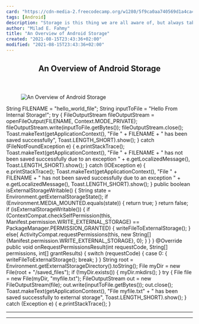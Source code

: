 ```yaml
---
card: "https://cdn-media-2.freecodecamp.org/w1280/5f9ca0aa740569d1a4ca4a11.jpg"
tags: [Android]
description: "Storage is this thing we are all aware of, but always take fo"
author: "Milad E. Fahmy"
title: "An Overview of Android Storage"
created: "2021-08-15T23:43:36+02:00"
modified: "2021-08-15T23:43:36+02:00"
---
```

<div class="site-wrapper">
<main id="site-main" class="site-main outer">
<div class="inner">
<article class="post-full post tag-android tag-storage tag-development tag-tech tag-coding ">
<header class="post-full-header">
<h1 class="post-full-title">An Overview of Android Storage</h1>
</header>
<figure class="post-full-image">
<picture>
<source media="(max-width: 700px)" sizes="1px" srcset="data:image/gif;base64,R0lGODlhAQABAIAAAAAAAP///yH5BAEAAAAALAAAAAABAAEAAAIBRAA7 1w">
<source media="(min-width: 701px)" sizes="(max-width: 800px) 400px,
(max-width: 1170px) 700px,
1400px" srcset="https://cdn-media-2.freecodecamp.org/w1280/5f9ca0aa740569d1a4ca4a11.jpg 300w,
https://cdn-media-2.freecodecamp.org/w1280/5f9ca0aa740569d1a4ca4a11.jpg 600w,
https://cdn-media-2.freecodecamp.org/w1280/5f9ca0aa740569d1a4ca4a11.jpg 1000w,
https://cdn-media-2.freecodecamp.org/w1280/5f9ca0aa740569d1a4ca4a11.jpg 2000w">
<img onerror="this.style.display='none'" src="https://cdn-media-2.freecodecamp.org/w1280/5f9ca0aa740569d1a4ca4a11.jpg" alt="An Overview of Android Storage">
</picture>
</figure>
<section class="post-full-content">
<div class="post-content">
String FILENAME = "hello_world_file";
String inputToFile = "Hello From Internal Storage!";
try {
FileOutputStream fileOutputStream = openFileOutput(FILENAME, Context.MODE_PRIVATE);
fileOutputStream.write(inputToFile.getBytes());
fileOutputStream.close();
Toast.makeText(getApplicationContext(),
"File " + FILENAME + " has been saved successfully",
Toast.LENGTH_SHORT).show();
} catch (FileNotFoundException e) {
e.printStackTrace();
Toast.makeText(getApplicationContext(),
"File " + FILENAME + " has not been saved successfully due to an exception " + e.getLocalizedMessage(),
Toast.LENGTH_SHORT).show();
} catch (IOException e) {
e.printStackTrace();
Toast.makeText(getApplicationContext(),
"File " + FILENAME + " has not been saved successfully due to an exception " + e.getLocalizedMessage(),
Toast.LENGTH_SHORT).show();
}
public boolean isExternalStorageWritable() {
String state = Environment.getExternalStorageState();
if (Environment.MEDIA_MOUNTED.equals(state)) {
return true;
}
return false;
if (isExternalStorageWritable()) {
if (ContextCompat.checkSelfPermission(this, Manifest.permission.WRITE_EXTERNAL_STORAGE) ==
PackageManager.PERMISSION_GRANTED) {
writeFileToExternalStorage();
} else{
ActivityCompat.requestPermissions(this,
new String[]{Manifest.permission.WRITE_EXTERNAL_STORAGE}, 0);
}
}
}
@Override
public void onRequestPermissionsResult(int requestCode, String[] permissions, int[] grantResults) {
switch (requestCode) {
case 0:
{
writeFileToExternalStorage();
break;
}
}
String root = Environment.getExternalStorageDirectory().toString();
File myDir = new File(root + "/saved_files");
if (!myDir.exists()) {
myDir.mkdirs();
}
try {
File file = new File(myDir, "myfile.txt");
FileOutputStream out = new FileOutputStream(file);
out.write(inputToFile.getBytes());
out.close();
Toast.makeText(getApplicationContext(),
"File myfile.txt" + " has been saved successfully to external storage",
Toast.LENGTH_SHORT).show();
} catch (Exception e) {
e.printStackTrace();
}
</div>
<hr>
<hr>
</section>
</article>
</div>
</main>
</div>
<!-- Google Tag Manager (noscript) -->
<!-- End Google Tag Manager (noscript) -->
